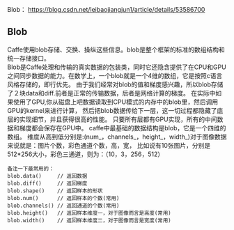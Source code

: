 Blob： https://blog.csdn.net/leibaojiangjun1/article/details/53586700  

## Blob  
Caffe使用blob存储、交换、操纵这些信息。blob是整个框架的标准的数组结构和统一存储接口。  
Blob是Caffe处理和传输的真实数据的包装类，同时它还隐含提供了在CPU和GPU之间同步数据的能力。在数学上，一个blob就是一个4维的数组，它是按照c语言风格存储的，即行优先。
由于我们经常对blob的值和梯度感兴趣，所以blob存储了２块data和diff.前者是正常的传输数据，后者是网络计算的梯度。
在实际中如果使用了GPU,你从磁盘上吧数据读取到CPU模式的内存中的blob里，然后调用GPU的kernel来进行计算，
然后把blob数据传给下一层，这一切过程都隐藏了底层的实现细节，并且获得很高的性能。
只要所有层都有GPU实现，所有的中间数据和梯度都会保存在GPU中。
caffe中最基础的数据结构是blob，它是一个四维的数组。
维度从高到低分别是:(num_，channels_，height_，width_)对于图像数据来说就是：图片个数，彩色通道个数，高，宽，
比如说有10张图片，分别是512*256大小，彩色三通道，则为：（10，3，256，512）
```
备注一下最常用的：
blob.data()     // 返回数据
blob.diff()     // 返回梯度
blob.shape()    // 返回样本的形状
blob.num()      // 返回样本的个数(常用)
blob.channels() // 返回通道的个数(常用)
blob.height()   // 返回样本维度一，对于图像而言是高度(常用)
blob.width()    // 返回样本维度二，对于图像而言是宽度(常用)
```

